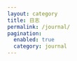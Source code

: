 ```yaml
---
layout: category
title: 日志
permalink: /journal/
pagination:
  enabled: true
  category: journal
---
```

